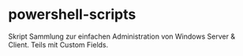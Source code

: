 # powershell-scripts
Skript Sammlung zur einfachen Administration von Windows Server & Client. Teils mit Custom Fields.
